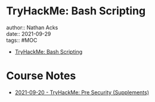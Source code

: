 # TryHackMe: Bash Scripting

author:: Nathan Acks  
date:: 2021-09-29  
tags:: #MOC

* [TryHackMe: Bash Scripting](https://tryhackme.com/room/bashscripting)

# Course Notes

* [2021-09-20 - TryHackMe: Pre Security (Supplements)](../log/2021-09-20-tryhackme-pre-security-supplements.md)
